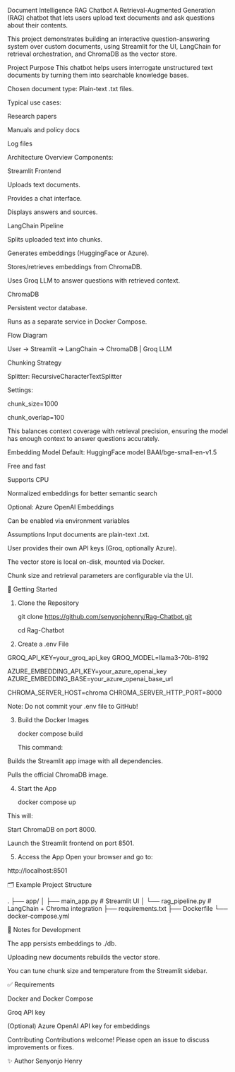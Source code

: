 Document Intelligence RAG Chatbot
A Retrieval-Augmented Generation (RAG) chatbot that lets users upload text documents and ask questions about their contents.

This project demonstrates building an interactive question-answering system over custom documents, using Streamlit for the UI, LangChain for retrieval orchestration, and ChromaDB as the vector store.

Project Purpose
   This chatbot helps users interrogate unstructured text documents by turning them into searchable knowledge bases.

Chosen document type: 
   Plain-text .txt files.

Typical use cases:

   Research papers

   Manuals and policy docs

   Log files

Architecture Overview
Components:

Streamlit Frontend

  Uploads text documents.

  Provides a chat interface.

  Displays answers and sources.

LangChain Pipeline

  Splits uploaded text into chunks.

  Generates embeddings (HuggingFace or Azure).

  Stores/retrieves embeddings from ChromaDB.

  Uses Groq LLM to answer questions with retrieved context.
  

ChromaDB

  Persistent vector database.

  Runs as a separate service in Docker Compose.


Flow Diagram

  User -> Streamlit -> LangChain -> ChromaDB
                           |
                        Groq LLM

Chunking Strategy

 Splitter: RecursiveCharacterTextSplitter

Settings:

  chunk_size=1000

  chunk_overlap=100

This balances context coverage with retrieval precision, ensuring the model has enough context to answer questions accurately.

Embedding Model
  Default: HuggingFace model BAAI/bge-small-en-v1.5

  Free and fast

  Supports CPU

  Normalized embeddings for better semantic search


Optional: Azure OpenAI Embeddings

  Can be enabled via environment variables

Assumptions
  Input documents are plain-text .txt.

  User provides their own API keys (Groq, optionally Azure).

  The vector store is local on-disk, mounted via Docker.

  Chunk size and retrieval parameters are configurable via the UI.

🚀 Getting Started

1. Clone the Repository

   git clone https://github.com/senyonjohenry/Rag-Chatbot.git
 
   cd Rag-Chatbot


2. Create a .env File

  GROQ_API_KEY=your_groq_api_key
  GROQ_MODEL=llama3-70b-8192

  AZURE_EMBEDDING_API_KEY=your_azure_openai_key
  AZURE_EMBEDDING_BASE=your_azure_openai_base_url

  CHROMA_SERVER_HOST=chroma
  CHROMA_SERVER_HTTP_PORT=8000

Note: Do not commit your .env file to GitHub!

3. Build the Docker Images
   
   docker compose build

   This command:

  Builds the Streamlit app image with all dependencies.

  Pulls the official ChromaDB image.

4. Start the App

   docker compose up
   
 This will:

  Start ChromaDB on port 8000.

  Launch the Streamlit frontend on port 8501.

5. Access the App
  Open your browser and go to:

http://localhost:8501


🗂️ Example Project Structure

.
├── app/
│   ├── main_app.py         # Streamlit UI
│   └── rag_pipeline.py     # LangChain + Chroma integration
├── requirements.txt
├── Dockerfile
└── docker-compose.yml

🧪 Notes for Development

   The app persists embeddings to ./db.

   Uploading new documents rebuilds the vector store.

   You can tune chunk size and temperature from the Streamlit sidebar.

✅ Requirements

  Docker and Docker Compose

  Groq API key

  (Optional) Azure OpenAI API key for embeddings

Contributing
  Contributions welcome! Please open an issue to discuss improvements or fixes.

✨ Author
Senyonjo Henry







